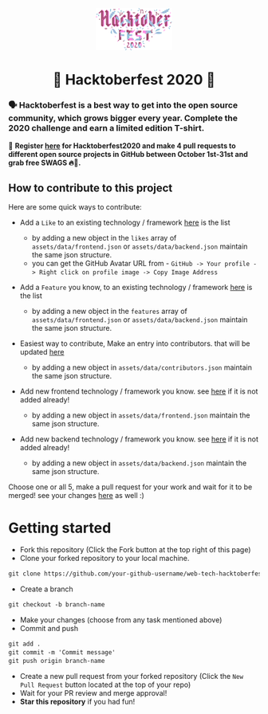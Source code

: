 <p align="center">
    <a href="https://hacktoberfest.digitalocean.com/">
        <img src="src/assets/hacktober-logo.svg" width="30%">
    </a>
</p>
<h1 align="center">🎉 Hacktoberfest 2020 🎉</h1>

### 🗣 Hacktoberfest is a best way to get into the open source community, which grows bigger every year. Complete the 2020 challenge and earn a limited edition T-shirt.

📢 **Register [here](https://hacktoberfest.digitalocean.com) for Hacktoberfest2020 and make 4 pull requests to different open source projects in GitHub between October 1st-31st and grab free SWAGS 🔥🎉.**

## How to contribute to this project
Here are some quick ways to contribute:

* Add a `Like` to an existing technology / framework [here](https://mhaider110.github.io/web-tech-hacktoberfest2020/) is the list
    * by adding a new object in the `likes` array of `assets/data/frontend.json` or `assets/data/backend.json` maintain the same json structure.
    * you can get the GitHub Avatar URL from - `GitHub -> Your profile -> Right click on profile image -> Copy Image Address`
    
* Add a `Feature` you know, to an existing technology / framework [here](https://mhaider110.github.io/web-tech-hacktoberfest2020/) is the list
    * by adding a new object in the `features` array of `assets/data/frontend.json` or `assets/data/backend.json` maintain the same json structure.

* Easiest way to contribute, Make an entry into contributors. that will be updated [here](https://mhaider110.github.io/web-tech-hacktoberfest2020/contributors)
    * by adding a new object in `assets/data/contributors.json` maintain the same json structure.

* Add new frontend technology / framework you know. see [here](https://mhaider110.github.io/web-tech-hacktoberfest2020/) if it is not added already!
    * by adding a new object in `assets/data/frontend.json` maintain the same json structure.
    
* Add new backend technology / framework you know. see [here](https://mhaider110.github.io/web-tech-hacktoberfest2020/) if it is not added already!
    * by adding a new object in `assets/data/backend.json` maintain the same json structure.


Choose one or all 5, make a pull request for your work and wait for it to be merged!
see your changes [here](https://mhaider110.github.io/web-tech-hacktoberfest2020/) as well :)

# Getting started
* Fork this repository (Click the Fork button at the top right of this page)
* Clone your forked repository to your local machine. 

```markdown
git clone https://github.com/your-github-username/web-tech-hacktoberfest2020.git
```

* Create a branch

```markdown
git checkout -b branch-name
```

* Make your changes (choose from any task mentioned above)
* Commit and push

```markdown
git add .
git commit -m 'Commit message'
git push origin branch-name
```

* Create a new pull request from your forked repository (Click the `New Pull Request` button located at the top of your repo)
* Wait for your PR review and merge approval!
* __Star this repository__ if you had fun!
